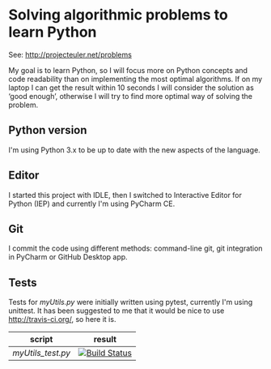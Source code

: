 # Solving algorithmic problems to learn Python
See: http://projecteuler.net/problems

My goal is to learn Python, so I will focus more on Python concepts and code readability than on implementing the most optimal algorithms.
If on my laptop I can get the result within 10 seconds I will consider the solution as ‘good enough’, otherwise I will try to find more optimal way of solving the problem.

## Python version
I'm using Python 3.x to be up to date with the new aspects of the language.

## Editor
I started this project with IDLE, then I switched to Interactive Editor for Python (IEP) and currently I'm using PyCharm CE.

## Git
I commit the code using different methods: command-line git, git integration in PyCharm or GitHub Desktop app.

## Tests
Tests for _myUtils.py_ were initially written using pytest, currently I'm using unittest.
It has been suggested to me that it would be nice to use http://travis-ci.org/, so here it is.

| script | result |
| ------ | ------ |
| _myUtils_test.py_ | [![Build Status](https://travis-ci.org/jacekkubacki/projectEulerInPython.svg?branch=master)](https://travis-ci.org/jacekkubacki/projectEulerInPython) |

